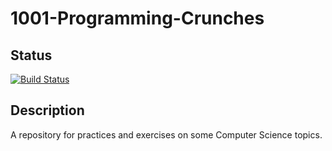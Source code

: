 # 1001-Programming-Crunches

## Status
<a href="https://travis-ci.com/TrungMDang/1001-Programming-Crunches"><img src="https://travis-ci.com/TrungMDang/1001-Programming-Crunches.svg?branch=master" alt="Build Status"></a>

## Description
A repository for practices and exercises on some Computer Science topics.
